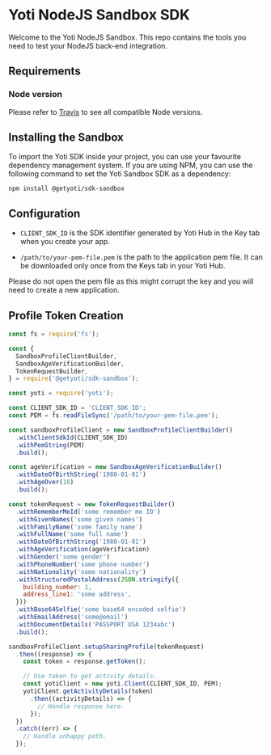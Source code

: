 # Yoti NodeJS Sandbox SDK

Welcome to the Yoti NodeJS Sandbox. This repo contains the tools you need to test your NodeJS back-end integration.

## Requirements

### Node version
Please refer to [Travis](https://travis-ci.com/getyoti/yoti-node-sdk-sandbox) to see all compatible Node versions.

## Installing the Sandbox

To import the Yoti SDK inside your project, you can use your favourite dependency management system.
If you are using NPM, you can use the following command to set the Yoti Sandbox SDK as a dependency:

```shell
npm install @getyoti/sdk-sandbox
```

## Configuration

* `CLIENT_SDK_ID` is the SDK identifier generated by Yoti Hub in the Key tab when you create your app.

* `/path/to/your-pem-file.pem` is the path to the application pem file. It can be downloaded only once from the Keys tab in your Yoti Hub.

Please do not open the pem file as this might corrupt the key and you will need to create a new application.

## Profile Token Creation

```javascript
const fs = require('fs');

const {
  SandboxProfileClientBuilder,
  SandboxAgeVerificationBuilder,
  TokenRequestBuilder,
} = require('@getyoti/sdk-sandbox');

const yoti = require('yoti');

const CLIENT_SDK_ID = 'CLIENT_SDK_ID';
const PEM = fs.readFileSync('/path/to/your-pem-file.pem');

const sandboxProfileClient = new SandboxProfileClientBuilder()
  .withClientSdkId(CLIENT_SDK_ID)
  .withPemString(PEM)
  .build();

const ageVerification = new SandboxAgeVerificationBuilder()
  .withDateOfBirthString('1980-01-01')
  .withAgeOver(18)
  .build();

const tokenRequest = new TokenRequestBuilder()
  .withRememberMeId('some remember me ID')
  .withGivenNames('some given names')
  .withFamilyName('some family name')
  .withFullName('some full name')
  .withDateOfBirthString('1980-01-01')
  .withAgeVerification(ageVerification)
  .withGender('some gender')
  .withPhoneNumber('some phone number')
  .withNationality('some nationality')
  .withStructuredPostalAddress(JSON.stringify({
    building_number: 1,
    address_line1: 'some address',
  }))
  .withBase64Selfie('some base64 encoded selfie')
  .withEmailAddress('some@email')
  .withDocumentDetails('PASSPORT USA 1234abc')
  .build();

sandboxProfileClient.setupSharingProfile(tokenRequest)
  .then((response) => {
    const token = response.getToken();

    // Use token to get activity details.
    const yotiClient = new yoti.Client(CLIENT_SDK_ID, PEM);
    yotiClient.getActivityDetails(token)
      .then((activityDetails) => {
        // Handle response here.
      });
  })
  .catch((err) => {
    // Handle unhappy path.
  });
```
